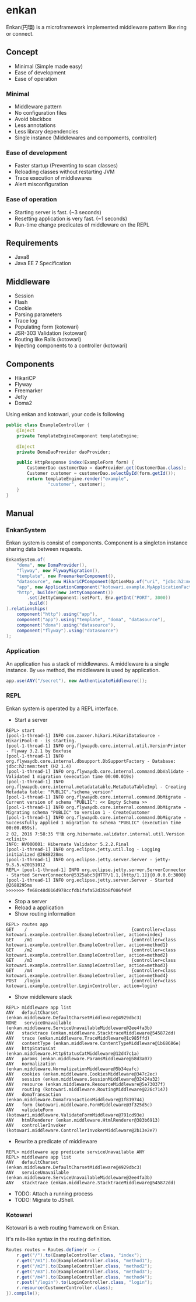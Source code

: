 # enkan

Enkan(円環) is a microframework implemented middleware pattern like ring or connect.  

## Concept

- Minimal (Simple made easy)
- Ease of development
- Ease of operation

### Minimal

- Middleware pattern
- No configuration files
- Avoid blackbox
- Less annotations
- Less library dependencies
- Single instance (Middlewares and compoments, controller) 

### Ease of development

- Faster startup (Preventing to scan classes)
- Reloading classes without restarting JVM
- Trace execution of middlewares
- Alert misconfiguration

### Ease of operation

- Starting server is fast. (~3 seconds)
- Resetting application is very fast. (~1 seconds)
- Run-time change predicates of middleware on the REPL

## Requirements

- Java8
- Java EE 7 Specification

## Middleware

- Session
- Flash
- Cookie
- Parsing parameters
- Trace log
- Populating form (kotowari) 
- JSR-303 Validation (kotowari)
- Routing like Rails (kotowari)
- Injecting components to a controller (kotowari)

## Components

- HikariCP
- Flyway
- Freemarker
- Jetty
- Doma2

Using enkan and kotowari, your code is following

```java
public class ExampleController {
    @Inject
    private TemplateEngineComponent templateEngine;

    @Inject
    private DomaDaoProvider daoProvider;

    public HttpResponse index(ExampleForm form) {
        CustomerDao customerDao = daoProvider.get(CustomerDao.class);
        Customer customer = customerDao.selectById(form.getId());
        return templateEngine.render("example",
                "customer", customer);
    }
}
```

## Manual

### EnkanSystem

Enkan system is consist of components. Component is a singleton instance sharing data between requests.

```java
EnkanSystem.of(
    "doma", new DomaProvider(),
    "flyway", new FlywayMigration(),
    "template", new FreemarkerComponent(),
    "datasource", new HikariCPComponent(OptionMap.of("uri", "jdbc:h2:mem:test")),
    "app", new ApplicationComponent("kotowari.example.MyApplicationFactory"),
    "http", builder(new JettyComponent())
        .set(JettyComponent::setPort, Env.getInt("PORT", 3000))
        .build()
).relationships(
    component("http").using("app"),
    component("app").using("template", "doma", "datasource"),
    component("doma").using("datasource"),
    component("flyway").using("datasource")
);
```

### Application

An application has a stack of middlewares.
A middleware is a single instance. By `use` method, the middleware is used by application.

```java
app.use(ANY("/secret"), new AuthenticateMiddleware());
```

### REPL

Enkan system is operated by a REPL interface.

- Start a server
```
REPL> start
[pool-1-thread-1] INFO com.zaxxer.hikari.HikariDataSource - HikariPool-0 - is starting.
[pool-1-thread-1] INFO org.flywaydb.core.internal.util.VersionPrinter - Flyway 3.2.1 by Boxfuse
[pool-1-thread-1] INFO org.flywaydb.core.internal.dbsupport.DbSupportFactory - Database: jdbc:h2:mem:test (H2 1.4)
[pool-1-thread-1] INFO org.flywaydb.core.internal.command.DbValidate - Validated 1 migration (execution time 00:00.019s)
[pool-1-thread-1] INFO org.flywaydb.core.internal.metadatatable.MetaDataTableImpl - Creating Metadata table: "PUBLIC"."schema_version"
[pool-1-thread-1] INFO org.flywaydb.core.internal.command.DbMigrate - Current version of schema "PUBLIC": << Empty Schema >>
[pool-1-thread-1] INFO org.flywaydb.core.internal.command.DbMigrate - Migrating schema "PUBLIC" to version 1 - CreateCustomer
[pool-1-thread-1] INFO org.flywaydb.core.internal.command.DbMigrate - Successfully applied 1 migration to schema "PUBLIC" (execution time 00:00.059s).
2 02, 2016 7:58:35 午後 org.hibernate.validator.internal.util.Version <clinit>
INFO: HV000001: Hibernate Validator 5.2.2.Final
[pool-1-thread-1] INFO org.eclipse.jetty.util.log - Logging initialized @2688228ms
[pool-1-thread-1] INFO org.eclipse.jetty.server.Server - jetty-9.3.5.v20151012
REPL> [pool-1-thread-1] INFO org.eclipse.jetty.server.ServerConnector - Started ServerConnector@5325abc3{HTTP/1.1,[http/1.1]}{0.0.0.0:3000}
[pool-1-thread-1] INFO org.eclipse.jetty.server.Server - Started @2688295ms
>>>>>>> fe68c48d016d978ccfdb1fafa52d35b8f086f49f
```
- Stop a server
- Reload a application
- Show routing information
```
REPL> routes app
GET    /                                        {controller=class kotowari.example.controller.ExampleController, action=index}
GET    /m1                                      {controller=class kotowari.example.controller.ExampleController, action=method1}
GET    /m2                                      {controller=class kotowari.example.controller.ExampleController, action=method2}
GET    /m3                                      {controller=class kotowari.example.controller.ExampleController, action=method3}
GET    /m4                                      {controller=class kotowari.example.controller.ExampleController, action=method4}
POST   /login                                   {controller=class kotowari.example.controller.LoginController, action=login}
```
- Show middleware stack
```
REPL> middleware app list
ANY   defaultCharset (enkan.middleware.DefaultCharsetMiddleware@4929dbc3)
NONE   serviceUnavailable (enkan.middleware.ServiceUnavailableMiddleware@2ee4fa3b)
ANY   stacktrace (enkan.middleware.StacktraceMiddleware@545872dd)
ANY   trace (enkan.middleware.TraceMiddleware@1c985ffd)
ANY   contentType (enkan.middleware.ContentTypeMiddleware@1b68686e)
ANY   httpStatusCat (enkan.middleware.HttpStatusCatMiddleware@12d47c1a)
ANY   params (enkan.middleware.ParamsMiddleware@58d3a07)
ANY   normalization (enkan.middleware.NormalizationMiddleware@5b34eafc)
ANY   cookies (enkan.middleware.CookiesMiddleware@347c2ec)
ANY   session (enkan.middleware.SessionMiddleware@32424a32)
ANY   resource (enkan.middleware.ResourceMiddleware@5e73037f)
ANY   routing (kotowari.middleware.RoutingMiddleware@226c7147)
ANY   domaTransaction (enkan.middleware.DomaTransactionMiddleware@1f819744)
ANY   form (kotowari.middleware.FormMiddleware@3f325d5c)
ANY   validateForm (kotowari.middleware.ValidateFormMiddleware@791cd93e)
ANY   htmlRenderer (enkan.middleware.HtmlRenderer@383b6913)
ANY   controllerInvoker (kotowari.middleware.ControllerInvokerMiddleware@2b13e2e7)
```
- Rewrite a predicate of middleware
```
REPL> middleware app predicate serviceUnavailable ANY
REPL> middleware app list
ANY   defaultCharset (enkan.middleware.DefaultCharsetMiddleware@4929dbc3)
ANY   serviceUnavailable (enkan.middleware.ServiceUnavailableMiddleware@2ee4fa3b)
ANY   stacktrace (enkan.middleware.StacktraceMiddleware@545872dd)
```

* TODO: Attach a running process
* TODO: Migrate to JShell.

### Kotowari

Kotowari is a web routing framework on Enkan.

It's rails-like syntax in the routing definition.

```java
Routes routes = Routes.define(r -> {
    r.get("/").to(ExampleController.class, "index");
    r.get("/m1").to(ExampleController.class, "method1");
    r.get("/m2").to(ExampleController.class, "method2");
    r.get("/m3").to(ExampleController.class, "method3");
    r.get("/m4").to(ExampleController.class, "method4");
    r.post("/login").to(LoginController.class, "login");
    r.resource(CustomerController.class);
}).compile();
```

